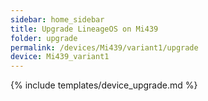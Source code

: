 ```yaml
---
sidebar: home_sidebar
title: Upgrade LineageOS on Mi439
folder: upgrade
permalink: /devices/Mi439/variant1/upgrade
device: Mi439_variant1
---
```

{% include templates/device_upgrade.md %}
